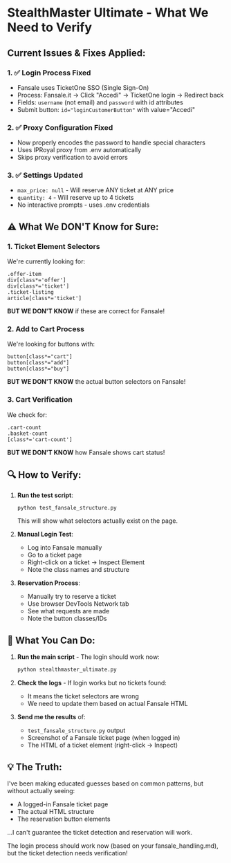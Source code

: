 # StealthMaster Ultimate - What We Need to Verify

## Current Issues & Fixes Applied:

### 1. ✅ Login Process Fixed
- Fansale uses TicketOne SSO (Single Sign-On)
- Process: Fansale.it → Click "Accedi" → TicketOne login → Redirect back
- Fields: `username` (not email) and `password` with id attributes
- Submit button: `id="loginCustomerButton"` with value="Accedi"

### 2. ✅ Proxy Configuration Fixed
- Now properly encodes the password to handle special characters
- Uses IPRoyal proxy from .env automatically
- Skips proxy verification to avoid errors

### 3. ✅ Settings Updated
- `max_price: null` - Will reserve ANY ticket at ANY price
- `quantity: 4` - Will reserve up to 4 tickets
- No interactive prompts - uses .env credentials

## ⚠️ What We DON'T Know for Sure:

### 1. **Ticket Element Selectors**
We're currently looking for:
```
.offer-item
div[class*='offer']
div[class*='ticket']
.ticket-listing
article[class*='ticket']
```

**BUT WE DON'T KNOW** if these are correct for Fansale!

### 2. **Add to Cart Process**
We're looking for buttons with:
```
button[class*="cart"]
button[class*="add"]
button[class*="buy"]
```

**BUT WE DON'T KNOW** the actual button selectors on Fansale!

### 3. **Cart Verification**
We check for:
```
.cart-count
.basket-count
[class*='cart-count']
```

**BUT WE DON'T KNOW** how Fansale shows cart status!

## 🔍 How to Verify:

1. **Run the test script**:
   ```bash
   python test_fansale_structure.py
   ```
   This will show what selectors actually exist on the page.

2. **Manual Login Test**:
   - Log into Fansale manually
   - Go to a ticket page
   - Right-click on a ticket → Inspect Element
   - Note the class names and structure

3. **Reservation Process**:
   - Manually try to reserve a ticket
   - Use browser DevTools Network tab
   - See what requests are made
   - Note the button classes/IDs

## 📝 What You Can Do:

1. **Run the main script** - The login should work now:
   ```bash
   python stealthmaster_ultimate.py
   ```

2. **Check the logs** - If login works but no tickets found:
   - It means the ticket selectors are wrong
   - We need to update them based on actual Fansale HTML

3. **Send me the results** of:
   - `test_fansale_structure.py` output
   - Screenshot of a Fansale ticket page (when logged in)
   - The HTML of a ticket element (right-click → Inspect)

## 💡 The Truth:

I've been making educated guesses based on common patterns, but without actually seeing:
- A logged-in Fansale ticket page
- The actual HTML structure
- The reservation button elements

...I can't guarantee the ticket detection and reservation will work.

The login process should work now (based on your fansale_handling.md), but the ticket detection needs verification!